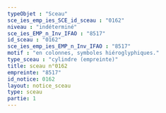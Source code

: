 ```yaml
---
typeObjet : "Sceau"
sce_ies_emp_ies_SCE_id_sceau : "0162"
niveau : "indéterminé"
sce_ies_EMP_n_Inv_IFAO : "8517"
id_sceau : "0162"
sce_ies_emp_ies_EMP_n_Inv_IFAO : "8517"
motif : "en colonnes, symboles hiéroglyphiques."
type_sceau : "cylindre (empreinte)"
title: sceau n°0162
empreinte: "8517"
id_notice: 0162
layout: notice_sceau
type: sceau
partie: 1
---
```

